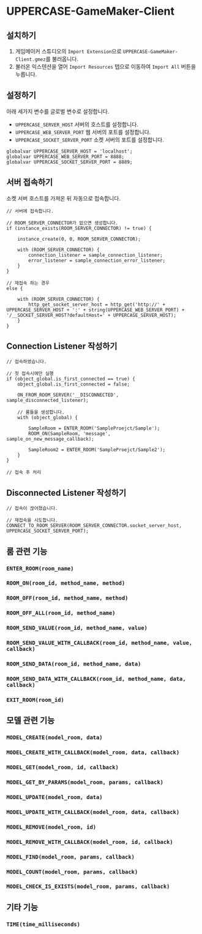 # UPPERCASE-GameMaker-Client

## 설치하기
1. 게임메이커 스튜디오의 `Import Extension`으로 `UPPERCASE-GameMaker-Client.gmez`를 불러옵니다.
2. 불러온 익스텐션을 열어 `Import Resources` 탭으로 이동하여 `Import All` 버튼을 누릅니다.

## 설정하기
아래 세가지 변수를 글로벌 변수로 설정합니다.
* `UPPERCASE_SERVER_HOST` 서버의 호스트를 설정합니다.
* `UPPERCASE_WEB_SERVER_PORT` 웹 서버의 포트를 설정합니다.
* `UPPERCASE_SOCKET_SERVER_PORT` 소켓 서버의 포트를 설정합니다.

```gml
globalvar UPPERCASE_SERVER_HOST = 'localhost';
globalvar UPPERCASE_WEB_SERVER_PORT = 8888;
globalvar UPPERCASE_SOCKET_SERVER_PORT = 8889;
```

## 서버 접속하기
소켓 서버 호스트를 가져온 뒤 자동으로 접속합니다.
```gml
// 서버에 접속합니다.

// ROOM_SERVER_CONNECTOR가 없으면 생성합니다.
if (instance_exists(ROOM_SERVER_CONNECTOR) != true) {

    instance_create(0, 0, ROOM_SERVER_CONNECTOR);
    
    with (ROOM_SERVER_CONNECTOR) {
        connection_listener = sample_connection_listener;
        error_listener = sample_connection_error_listener;
    }
}

// 재접속 하는 경우
else {

    with (ROOM_SERVER_CONNECTOR) {
        http_get_socket_server_host = http_get('http://' + UPPERCASE_SERVER_HOST + ':' + string(UPPERCASE_WEB_SERVER_PORT) + '/__SOCKET_SERVER_HOST?defaultHost=' + UPPERCASE_SERVER_HOST);
    }
}
```

## Connection Listener 작성하기
```gml
// 접속하였습니다.

// 첫 접속시에만 실행
if (object_global.is_first_connected == true) {
    object_global.is_first_connected = false;

    ON_FROM_ROOM_SERVER('__DISCONNECTED', sample_disconnected_listener);
    
    // 룸들을 생성합니다.
    with (object_global) {
    
        SampleRoom = ENTER_ROOM('SampleProejct/Sample');
        ROOM_ON(SampleRoom, 'message', sample_on_new_message_callback);
        
        SampleRoom2 = ENTER_ROOM('SampleProejct/Sample2');
    }
}

// 접속 후 처리
```

## Disconnected Listener 작성하기
```gml
// 접속이 끊어졌습니다.

// 재접속을 시도합니다.
CONNECT_TO_ROOM_SERVER(ROOM_SERVER_CONNECTOR.socket_server_host, UPPERCASE_SOCKET_SERVER_PORT);
```

## 룸 관련 기능

### `ENTER_ROOM(room_name)`
### `ROOM_ON(room_id, method_name, method)`
### `ROOM_OFF(room_id, method_name, method)`
### `ROOM_OFF_ALL(room_id, method_name)`
### `ROOM_SEND_VALUE(room_id, method_name, value)`
### `ROOM_SEND_VALUE_WITH_CALLBACK(room_id, method_name, value, callback)`
### `ROOM_SEND_DATA(room_id, method_name, data)`
### `ROOM_SEND_DATA_WITH_CALLBACK(room_id, method_name, data, callback)`
### `EXIT_ROOM(room_id)`

## 모델 관련 기능
### `MODEL_CREATE(model_room, data)`
### `MODEL_CREATE_WITH_CALLBACK(model_room, data, callback)`
### `MODEL_GET(model_room, id, callback)`
### `MODEL_GET_BY_PARAMS(model_room, params, callback)`
### `MODEL_UPDATE(model_room, data)`
### `MODEL_UPDATE_WITH_CALLBACK(model_room, data, callback)`
### `MODEL_REMOVE(model_room, id)`
### `MODEL_REMOVE_WITH_CALLBACK(model_room, id, callback)`
### `MODEL_FIND(model_room, params, callback)`
### `MODEL_COUNT(model_room, params, callback)`
### `MODEL_CHECK_IS_EXISTS(model_room, params, callback)`

## 기타 기능
### `TIME(time_milliseconds)`